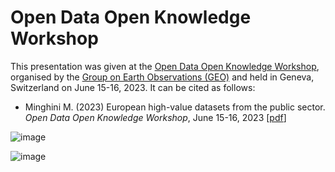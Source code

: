 # Open Data Open Knowledge Workshop
This presentation was given at the [Open Data Open Knowledge Workshop](https://earthobservations.org/odok2023.php), organised by the [Group on Earth Observations (GEO)](https://www.earthobservations.org/) and held in Geneva, Switzerland on June 15-16, 2023. It can be cited as follows:

* Minghini M. (2023) European high-value datasets from the public sector. _Open Data Open Knowledge Workshop_, June 15-16, 2023 [[pdf](Session5_7_Marco%20Minghini.pdf)]

![image](https://github.com/MarcoMinghini/Research-material/assets/14758434/4b9c6a2c-1261-4780-9c50-fcd2cda1206a)

![image](https://github.com/MarcoMinghini/Research-material/assets/14758434/91a4abbe-3e8b-4f58-a135-ca8ce33e9905)
